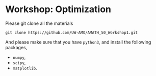# Workshop: Optimization

Please git clone all the materials

```
git clone https://github.com/UW-AMO/AMATH_50_Workshop1.git
```

And please make sure that you have `python3`, and install the following packages,

* `numpy`,
* `scipy`,
* `matplotlib`.
